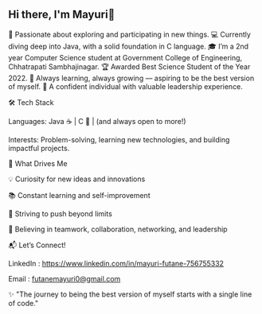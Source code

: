 ## Hi there, I'm Mayuri👋
🚀 Passionate about exploring and participating in new things.
💻 Currently diving deep into Java, with a solid foundation in C language.
🎓 I’m a 2nd year Computer Science student at Government College of Engineering, Chhatrapati Sambhajinagar.
🏆 Awarded Best Science Student of the Year 2022.
🌱 Always learning, always growing — aspiring to be the best version of myself.
💪 A confident individual with valuable leadership experience.

🛠️ Tech Stack

Languages: Java ☕ | C 🔧 | (and always open to more!)

Interests: Problem-solving, learning new technologies, and building impactful projects.

🌟 What Drives Me

💡 Curiosity for new ideas and innovations

📚 Constant learning and self-improvement

🎯 Striving to push beyond limits

🤝 Believing in teamwork, collaboration, networking, and leadership

📬 Let’s Connect!

LinkedIn : https://www.linkedin.com/in/mayuri-futane-756755332

Email : futanemayuri0@gmail.com

✨ "The journey to being the best version of myself starts with a single line of code."
